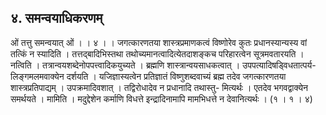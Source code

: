## ४. समन्वयाधिकरणम्
ओं तत्तु समन्वयात् ओं । । ४ । ।
जगत्कारणतया शास्त्रप्रमाणकत्वं विष्णोरेव कुतः प्रधानस्यान्यस्य वां तत्किं न स्यादिति ।
तत्तद्बादिभिस्तथा तथोच्यमानत्वादित्येतदाशङ्कच परिहारत्वेन सूत्रमवतारयति । नत्विति ।
तत्रान्वयशब्देनोपपत्त्वादिकयुच्यते । ब्रह्मणि शास्त्रान्वयसाधकत्वात् । उपपत्यादिषड्विधतात्पर्य-
लिङ्गमलमवाक्येन दर्शयति । यजिज्ञास्यत्वेन प्रतिज्ञातं विष्णुशब्दवाच्यं ब्रह्म तदेव
जगत्कारणतया शास्त्रप्रतिपाद्यम् । उपक्रमादिवशात् । तद्विरोधादेव न प्रधानादि तथास्तु-
मित्यर्थः । एतदेव भगवद्वाक्येन समर्थयते । मामिति । मदुद्देशेन कर्माणि विधत्ते इन्द्रादिनामापि
मामभिधत्ते न देवानित्यर्थः । (१ । १ । ४)
 